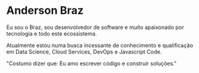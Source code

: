 # Anderson Braz

Eu sou o Braz, sou desenvolvedor de software e muito apaixonado por tecnologia e todo este ecossistema. 

Atualmente estou numa busca incessante de conhecimento e qualificação em Data Science, Cloud Services, DevOps e Javascript Code.

"Costumo dizer que: Eu amo escrever código e construir soluções." 
